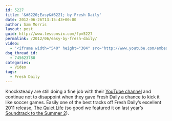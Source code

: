 ```yaml
---
id: 5227
title: '&#8220;Easy&#8221; by Fresh Daily'
date: 2012-06-26T13:15:43+00:00
author: Sam Morris
layout: post
guid: http://www.lessonsix.com/?p=5227
permalink: /2012/06/easy-by-fresh-daily/
video:
  - '<iframe width="540" height="304" src="http://www.youtube.com/embed/arwy0JBVaBM" frameborder="0" allowfullscreen></iframe>'
dsq_thread_id:
  - 745623780
categories:
  - Video
tags:
  - Fresh Daily
---
```

Knocksteady are still doing a fine job with their [YouTube channel](http://www.youtube.com/user/knocksteadyTV) and continue not to disappoint when they gave Fresh Daily a chance to kick it like soccer games. Easily one of the best tracks off Fresh Daily&#8217;s excellent 2011 release, [The Quiet Life](http://freshdaily.bandcamp.com/album/the-quiet-life) (so good we featured it on last year&#8217;s [Soundtrack to the Summer 2](http://www.lessonsix.com/2011/09/soundtrack-to-the-summer-2/)).